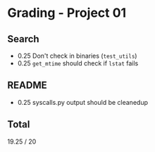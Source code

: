Grading - Project 01
====================

Search
------

- 0.25  Don't check in binaries (`test_utils`)
- 0.25  `get_mtime` should check if `lstat` fails

README
------

- 0.25  syscalls.py output should be cleanedup

Total
-----

19.25 / 20
